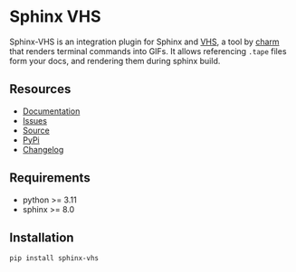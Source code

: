 # Sphinx VHS

Sphinx-VHS is an integration plugin for Sphinx and [VHS],
a tool by [charm] that renders terminal commands into GIFs.
It allows referencing ``.tape`` files form your docs,
and rendering them during sphinx build.

[VHS]: https://github.com/charmbracelet/vhs
[charm]: https://charm.sh/

## Resources

- [Documentation](https://sphinx-vhs.readthedocs.io/en/stable/)
- [Issues](https://github.com/sphinx-contrib/vhs/issues/)
- [Source](https://github.com/sphinx-contrib/vhs/)
- [PyPi](https://pypi.org/project/sphinx-vhs/)
- [Changelog](https://github.com/sphinx-contrib/vhs/blob/main/CHANGELOG.md)

## Requirements

- python >= 3.11
- sphinx >= 8.0

## Installation

```sh
pip install sphinx-vhs
```
